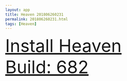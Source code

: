 ```yaml
---
layout: app
title: Heaven 201806260231
permalink: 201806260231.html
tags: [Heaven]
---
```

<div class="pure-g">
    <div class="pure-u-1-1" style="font-size: 4em">
        <a class="pure-button-primary" href="itms-services://?action=download-manifest&url=https%3A%2F%2Flitsungyisigono.github.io%2FTestScript%2Fmanifests%2F201806260231.plist"><i class="fa fa-download" aria-hidden="true"></i>Install Heaven Build: 682</a>
    </div>
</div>